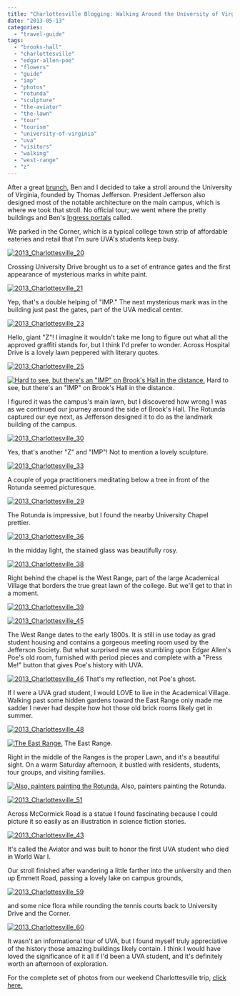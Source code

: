 ```yaml
---
title: "Charlottesville Blogging: Walking Around the University of Virginia"
date: "2013-05-13"
categories:
  - "travel-guide"
tags:
  - "brooks-hall"
  - "charlottesville"
  - "edgar-allen-poe"
  - "flowers"
  - "guide"
  - "imp"
  - "photos"
  - "rotunda"
  - "sculpture"
  - "the-aviator"
  - "the-lawn"
  - "tour"
  - "tourism"
  - "university-of-virginia"
  - "uva"
  - "visitors"
  - "walking"
  - "west-range"
  - "z"
---
```


After a great [brunch](http://www.rebeccagomezfarrell.com/2013/05/charlottesville-blogging-brunch-downtown-at-rapture/), Ben and I decided to take a stroll around the University of Virginia, founded by Thomas Jefferson. President Jefferson also designed most of the notable architecture on the main campus, which is where we took that stroll. No official tour; we went where the pretty buildings and Ben's [Ingress portals](http://www.ingress.com/) called.

We parked in the Corner, which is a typical college town strip of affordable eateries and retail that I'm sure UVA's students keep busy.

[![2013_Charlottesville_20](http://s3.amazonaws.com/thegourmez-wpmedia/2013/05/2013_Charlottesville_20-500x332.jpg)](http://www.rebeccagomezfarrell.com/2013/05/charlottesville-blogging-walking-around-the-university-of-virginia/2013_charlottesville_20/)

Crossing University Drive brought us to a set of entrance gates and the first appearance of mysterious marks in white paint.

[![2013_Charlottesville_21](http://s3.amazonaws.com/thegourmez-wpmedia/2013/05/2013_Charlottesville_21-500x332.jpg)](http://www.rebeccagomezfarrell.com/2013/05/charlottesville-blogging-walking-around-the-university-of-virginia/2013_charlottesville_21/)

Yep, that's a double helping of "IMP." The next mysterious mark was in the building just past the gates, part of the UVA medical center.

[![2013_Charlottesville_23](http://s3.amazonaws.com/thegourmez-wpmedia/2013/05/2013_Charlottesville_23-332x500.jpg)](http://www.rebeccagomezfarrell.com/2013/05/charlottesville-blogging-walking-around-the-university-of-virginia/2013_charlottesville_23/)

Hello, giant "Z"! I imagine it wouldn't take me long to figure out what all the approved graffiti stands for, but I think I'd prefer to wonder. Across Hospital Drive is a lovely lawn peppered with literary quotes.

[![2013_Charlottesville_25](http://s3.amazonaws.com/thegourmez-wpmedia/2013/05/2013_Charlottesville_25-332x500.jpg)](http://www.rebeccagomezfarrell.com/2013/05/charlottesville-blogging-walking-around-the-university-of-virginia/2013_charlottesville_25/)




<div class="caption">

[![Hard to see, but there's an "IMP" on Brook's Hall in the distance.](http://s3.amazonaws.com/thegourmez-wpmedia/2013/05/2013_Charlottesville_24-500x332.jpg)](http://www.rebeccagomezfarrell.com/2013/05/charlottesville-blogging-walking-around-the-university-of-virginia/2013_charlottesville_24/) Hard to see, but there's an "IMP" on Brook's Hall in the distance.</div>


I figured it was the campus's main lawn, but I discovered how wrong I was as we continued our journey around the side of Brook's Hall. The Rotunda captured our eye next, as Jefferson designed it to do as the landmark building of the campus.

[![2013_Charlottesville_30](http://s3.amazonaws.com/thegourmez-wpmedia/2013/05/2013_Charlottesville_30-500x332.jpg)](http://www.rebeccagomezfarrell.com/2013/05/charlottesville-blogging-walking-around-the-university-of-virginia/2013_charlottesville_30/)

Yes, that's another "Z" and "IMP"! Not to mention a lovely sculpture.

[![2013_Charlottesville_33](http://s3.amazonaws.com/thegourmez-wpmedia/2013/05/2013_Charlottesville_33-500x332.jpg)](http://www.rebeccagomezfarrell.com/2013/05/charlottesville-blogging-walking-around-the-university-of-virginia/2013_charlottesville_33/)

A couple of yoga practitioners meditating below a tree in front of the Rotunda seemed picturesque.

[![2013_Charlottesville_29](http://s3.amazonaws.com/thegourmez-wpmedia/2013/05/2013_Charlottesville_29-500x332.jpg)](http://www.rebeccagomezfarrell.com/2013/05/charlottesville-blogging-walking-around-the-university-of-virginia/2013_charlottesville_29/)

The Rotunda is impressive, but I found the nearby University Chapel prettier.

[![2013_Charlottesville_36](http://s3.amazonaws.com/thegourmez-wpmedia/2013/05/2013_Charlottesville_36-500x332.jpg)](http://www.rebeccagomezfarrell.com/2013/05/charlottesville-blogging-walking-around-the-university-of-virginia/2013_charlottesville_36/)

In the midday light, the stained glass was beautifully rosy.

[![2013_Charlottesville_38](http://s3.amazonaws.com/thegourmez-wpmedia/2013/05/2013_Charlottesville_38-500x332.jpg)](http://www.rebeccagomezfarrell.com/2013/05/charlottesville-blogging-walking-around-the-university-of-virginia/2013_charlottesville_38/)

Right behind the chapel is the West Range, part of the large Academical Village that borders the true great lawn of the college. But we'll get to that in a moment.

[![2013_Charlottesville_39](http://s3.amazonaws.com/thegourmez-wpmedia/2013/05/2013_Charlottesville_39-332x500.jpg)](http://www.rebeccagomezfarrell.com/2013/05/charlottesville-blogging-walking-around-the-university-of-virginia/2013_charlottesville_39/)

[![2013_Charlottesville_45](http://s3.amazonaws.com/thegourmez-wpmedia/2013/05/2013_Charlottesville_45-500x332.jpg)](http://www.rebeccagomezfarrell.com/2013/05/charlottesville-blogging-walking-around-the-university-of-virginia/2013_charlottesville_45/)

The West Range dates to the early 1800s. It is still in use today as grad student housing and contains a gorgeous meeting room used by the Jefferson Society. But what surprised me was stumbling upon Edgar Allen's Poe's old room, furnished with period pieces and complete with a "Press Me!" button that gives Poe's history with UVA.




<div class="caption">

[![2013_Charlottesville_46](http://s3.amazonaws.com/thegourmez-wpmedia/2013/05/2013_Charlottesville_46-332x500.jpg)](http://www.rebeccagomezfarrell.com/2013/05/charlottesville-blogging-walking-around-the-university-of-virginia/2013_charlottesville_46/) That's my reflection, not Poe's ghost.</div>


If I were a UVA grad student, I would LOVE to live in the Academical Village. Walking past some hidden gardens toward the East Range only made me sadder I never had despite how hot those old brick rooms likely get in summer.

[![2013_Charlottesville_48](http://s3.amazonaws.com/thegourmez-wpmedia/2013/05/2013_Charlottesville_48-500x332.jpg)](http://www.rebeccagomezfarrell.com/2013/05/charlottesville-blogging-walking-around-the-university-of-virginia/2013_charlottesville_48/)




<div class="caption">

[![The East Range.](http://s3.amazonaws.com/thegourmez-wpmedia/2013/05/2013_Charlottesville_53-500x332.jpg)](http://www.rebeccagomezfarrell.com/2013/05/charlottesville-blogging-walking-around-the-university-of-virginia/2013_charlottesville_53/) The East Range.</div>


Right in the middle of the Ranges is the proper Lawn, and it's a beautiful sight. On a warm Saturday afternoon, it bustled with residents, students, tour groups, and visiting families.




<div class="caption">

[![Also, painters painting the Rotunda.](http://s3.amazonaws.com/thegourmez-wpmedia/2013/05/2013_Charlottesville_54-500x332.jpg)](http://www.rebeccagomezfarrell.com/2013/05/charlottesville-blogging-walking-around-the-university-of-virginia/2013_charlottesville_54/) Also, painters painting the Rotunda.</div>


[![2013_Charlottesville_51](http://s3.amazonaws.com/thegourmez-wpmedia/2013/05/2013_Charlottesville_51-500x332.jpg)](http://www.rebeccagomezfarrell.com/2013/05/charlottesville-blogging-walking-around-the-university-of-virginia/2013_charlottesville_51/)

Across McCormick Road is a statue I found fascinating because I could picture it so easily as an illustration in science fiction stories.

[![2013_Charlottesville_43](http://s3.amazonaws.com/thegourmez-wpmedia/2013/05/2013_Charlottesville_43-332x500.jpg)](http://www.rebeccagomezfarrell.com/2013/05/charlottesville-blogging-walking-around-the-university-of-virginia/2013_charlottesville_43/)

It's called the Aviator and was built to honor the first UVA student who died in World War I.

Our stroll finished after wandering a little farther into the university and then up Emmett Road, passing a lovely lake on campus grounds,

[![2013_Charlottesville_59](http://s3.amazonaws.com/thegourmez-wpmedia/2013/05/2013_Charlottesville_59-500x332.jpg)](http://www.rebeccagomezfarrell.com/2013/05/charlottesville-blogging-walking-around-the-university-of-virginia/2013_charlottesville_59/)

and some nice flora while rounding the tennis courts back to University Drive and the Corner.

[![2013_Charlottesville_60](http://s3.amazonaws.com/thegourmez-wpmedia/2013/05/2013_Charlottesville_60-500x332.jpg)](http://www.rebeccagomezfarrell.com/2013/05/charlottesville-blogging-walking-around-the-university-of-virginia/2013_charlottesville_60/)

It wasn't an informational tour of UVA, but I found myself truly appreciative of the history those amazing buildings likely contain. I think I would have loved the significance of it all if I'd been a UVA student, and it's definitely worth an afternoon of exploration.

For the complete set of photos from our weekend Charlottesville trip, [click here.](https://www.facebook.com/media/set/?set=a.10151425080609607.1073741831.567409606&type=1&l=cbd9ac28bd)
